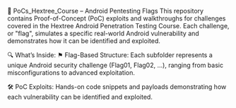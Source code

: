 📱 PoCs_Hextree_Course – Android Pentesting Flags
This repository contains Proof-of-Concept (PoC) exploits and walkthroughs for challenges covered in the Hextree Android Penetration Testing Course. Each challenge, or "flag", simulates a specific real-world Android vulnerability and demonstrates how it can be identified and exploited.


🔍 What’s Inside:
⚑ Flag-Based Structure: Each subfolder represents a unique Android security challenge (Flag01, Flag02, …), ranging from basic misconfigurations to advanced exploitation.

🛠️ PoC Exploits: Hands-on code snippets and payloads demonstrating how each vulnerability can be identified and exploited.
